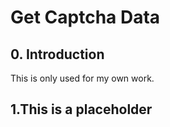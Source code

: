 # Get Captcha Data

## 0. Introduction

This is only used for my own work.

## 1.This is a placeholder
